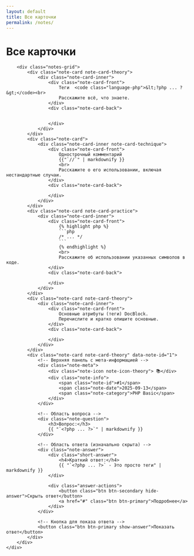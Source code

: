 ```yaml
---
layout: default
title: Все карточки
permalink: /notes/
---
```


<div class="notes-page">
    <div class="container">
        <h1 class="page-title">Все карточки</h1>
        
        <div class="notes-grid">
            <div class="note-card note-card-theory">
                <div class="note-card-inner">
                    <div class="note-card-front">
                        Теги  <code class="language-php">&lt;?php ... ?&gt;</code><br>
                        Расскажите всё, что знаете.
                    </div>
                    <div class="note-card-back">
                        

                    </div>
                </div>
            </div>
            <div class="note-card">
                <div class="note-card-inner note-card-technique">
                    <div class="note-card-front">
                        Однострочный комментарий 
                        {{"`//`" | markdownify }}
                        <br>
                        Расскажите о его использовании, включая нестандартные случаи.                        
                    </div>
                    <div class="note-card-back">
                        
                    </div>
                </div>
            </div>
            <div class="note-card note-card-practice">
                <div class="note-card-inner">
                    <div class="note-card-front">
                        {% highlight php %}
                        ```php 
                        /* ... */ 
                        ```
                        {% endhighlight %}
                        <br>
                        Расскажите об использовании указанных символов в коде.
                    </div>
                    <div class="note-card-back">
                        
                    </div>
                </div>
            </div>
            <div class="note-card note-card-theory">
                <div class="note-card-inner">
                    <div class="note-card-front">
                        Основные атрибуты (теги) DocBlock.
                        Перечислите и кратко опишите основные.
                    </div>
                    <div class="note-card-back">
                        
                    </div>
                </div>
            </div>
            <div class="note-card note-card-theory" data-note-id="1">
                <!-- Верхняя панель с мета-информацией -->
                <div class="note-meta">
                    <div class="note-icon note-icon-theory"> 📚</div>
                    <div class="note-info">
                        <span class="note-id">#1</span>
                        <span class="note-date">2025-09-13</span>
                        <span class="note-category">PHP Basic</span>
                    </div>
                </div>

                <!-- Область вопроса -->
                <div class="note-question">
                    <h3>Вопрос:</h3>
                    {{ "`<?php ... ?>`" | markdownify }}
                </div>

                <!-- Область ответа (изначально скрыта) -->
                <div class="note-answer">
                    <div class="short-answer">
                        <h4>Краткий ответ:</h4>
                        {{ "`<?php ... ?>` - Это просто теги" | markdownify }}
                    </div>
                    
                    <div class="answer-actions">
                        <button class="btn btn-secondary hide-answer">Скрыть ответ</button>
                        <a href="#" class="btn btn-primary">Подробнее</a>
                    </div>
                </div>

                <!-- Кнопка для показа ответа -->
                <button class="btn btn-primary show-answer">Показать ответ</button>
            </div>
        </div>
    </div>
</div>
